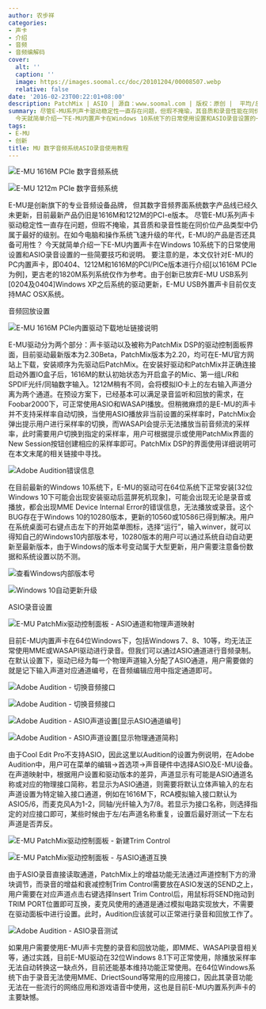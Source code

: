 ```yaml
---
author: 农步祥
categories:
- 声卡
- 介绍
- 音频
- 音频编解码
cover:
  alt: ''
  caption: ''
  image: https://images.soomal.cc/doc/20101204/00008507.webp
  relative: false
date: '2016-02-23T00:22:01+08:00'
description: PatchMix | ASIO | 源自：www.soomal.com | 版权：原创 |  平均/总评分：09.72/175
summary: 尽管E-MU系列声卡驱动稳定性一直存在问题，但瑕不掩瑜，其音质和录音性能在同价位产品类型中仍属于最好的级别。在如今电脑和操作系统飞速升级的年代，E-MU的数字音频界面是否还具备可用性？
  今天就简单介绍一下E-MU内置声卡在Windows 10系统下的日常使用设置和ASIO录音设置的一些简要技巧和说明。
tags:
- E-MU
- 创新
title: MU 数字音频系统ASIO录音使用教程
---
```


![E-MU 1616M PCIe 数字音频系统](https://images.soomal.cc/doc/20101204/00008507_01.webp)



![E-MU 1212m PCIe 数字音频系统](https://images.soomal.cc/doc/20120109/00016044_01.webp)



E-MU是创新旗下的专业音频设备品牌， 但其数字音频界面系统数字产品线已经久未更新，目前最新产品仍旧是1616M和1212M的PCI-e版本。
  尽管E-MU系列声卡驱动稳定性一直存在问题，但瑕不掩瑜，其音质和录音性能在同价位产品类型中仍属于最好的级别。在如今电脑和操作系统飞速升级的年代，E-MU的产品是否还具备可用性？ 
  今天就简单介绍一下E-MU内置声卡在Windows 10系统下的日常使用设置和ASIO录音设置的一些简要技巧和说明。 要注意的是，本文仅针对E-MU的PC内置声卡，即0404、1212M和1616M的PCI/PICe版本进行介绍[以1616M PCIe为例]，更古老的1820M系列系统仅作为参考。由于创新已放弃E-MU USB系列[0204及0404]Windows XP之后系统的驱动更新，E-MU USB外置声卡目前仅支持MAC OSX系统。



音频回放设置



![E-MU 1616M PCIe内置驱动下载地址链接说明](https://images.soomal.cc/doc/20160222/00058483.webp)



E-MU驱动分为两个部分：声卡驱动以及被称为PatchMix DSP的驱动控制面板界面，目前驱动最新版本为2.30Beta，PatchMix版本为2.20，均可在E-MU官方网站上下载，安装顺序为先驱动后PatchMix。在安装好驱动和PatchMix并正确连接启动外置IO盒子后，1616M的默认初始状态为开启盒子的Mic、第一组L/R和SPDIF光纤/同轴数字输入。1212M稍有不同，会将模拟IO卡上的左右输入声道分离为两个通道。在预设方案下，已经基本可以满足录音监听和回放的需求，在Foobar2000下，可正常使用ASIO和WASAPI播放。但稍微麻烦的是E-MU的声卡并不支持采样率自动切换，当使用ASIO播放非当前设置的采样率时，PatchMix会弹出提示用户进行采样率的切换，而WASAPI会提示无法播放当前音频流的采样率，此时需要用户切换到指定的采样率，用户可根据提示或使用PatchMix界面的New Session按钮创建相应的采样率即可。PatchMix DSP的界面使用详细说明可在本文末尾的相关链接中寻找。



![Adobe Audition错误信息](https://images.soomal.cc/doc/20160222/00058484_01.webp)



在目前最新的Windows 10系统下，E-MU的驱动可在64位系统下正常安装[32位Windows 10下可能会出现安装驱动后蓝屏死机现象]，可能会出现无论是录音或播放，都会出现MME Device Internal Error的错误信息，无法播放或录音。这个BUG存在于Windows 10的10280版本，更新的10560或10586已得到解决。用户在系统桌面可右键点击左下的开始菜单图标，选择“运行”，输入winver，就可以得知自己的Windows10内部版本号，10280版本的用户可以通过系统自动自动更新至最新版本，由于Windows的版本号变动属于大型更新，用户需要注意备份数据和系统设置以防不测。



![查看Windows内部版本号](https://images.soomal.cc/doc/20160222/00058486_01.webp)



![Windows 10自动更新升级](https://images.soomal.cc/doc/20160222/00058487_01.webp)



ASIO录音设置



![E-MU PatchMix驱动控制面板 - ASIO通道和物理声道映射](https://images.soomal.cc/doc/20160223/00058495.webp)



目前E-MU内置声卡在64位Windows下，包括Windows 7、8、10等，均无法正常使用MME或WASAPI驱动进行录音。但我们可以通过ASIO通道进行音频录制。在默认设置下，驱动已经为每一个物理声道输入分配了ASIO通道，用户需要做的就是记下输入声道对应通道编号，在音频编辑应用中指定通道即可。



![Adobe Audition - 切换音频接口](https://images.soomal.cc/doc/20160223/00058488_01.webp)



![Adobe Audition - 切换音频接口](https://images.soomal.cc/doc/20160223/00058489_01.webp)



![Adobe Audition - ASIO声道设置[显示ASIO通道编号]](https://images.soomal.cc/doc/20160223/00058490_01.webp)



![Adobe Audition - ASIO声道设置[显示物理通道简称]](https://images.soomal.cc/doc/20160223/00058491_01.webp)



由于Cool Edit Pro不支持ASIO，因此这里以Audition的设置为例说明，在Adobe Audition中，用户可在菜单的编辑->首选项->声音硬件中选择ASIO及E-MU设备。在声道映射中，根据用户设置和驱动版本的差异，声道显示有可能是ASIO通道名称或对应的物理接口简称，若显示为ASIO通道，则需要将默认立体声输入的左右声道设置为特定输入接口通道，例如在1616M下，RCA模拟输入接口默认为ASIO5/6，而麦克风A为1-2，同轴/光纤输入为7/8。若显示为接口名称，则选择指定的对应接口即可，某些时候由于左/右声道名称重复，设置后最好测试一下左右声道是否弄反。



![E-MU PatchMix驱动控制面板 - 新建Trim Control](https://images.soomal.cc/doc/20160223/00058492_01.webp)



![E-MU PatchMix驱动控制面板 - 与ASIO通道互换](https://images.soomal.cc/doc/20160223/00058493_01.webp)



由于ASIO录音直接读取通道，PatchMix上的增益功能无法通过声道控制下方的滑块调节，而录音的增益和衰减控制Trim Control需要放在ASIO发送的SEND之上，用户需要在对应声道点击右键选择Insert Trim Control后，用鼠标将SEND拖动到TRIM PORT位置即可互换，麦克风使用的通道是通过模拟电路实现放大，不需要在驱动面板中进行设置。此时，Audition应该就可以正常进行录音和回放工作了。



![Adobe Audition - ASIO录音测试](https://images.soomal.cc/doc/20160223/00058494.webp)



如果用户需要使用E-MU声卡完整的录音和回放功能，即MME、WASAPI录音相关等，通过实践，目前E-MU驱动在32位Windows 8.1下可正常使用，除播放采样率无法自动转换这一缺点外，目前还能基本维持功能正常使用。在64位Windows系统下由于录音无法使用MME、DriectSound等常用的应用接口，因此其录音功能无法在一些流行的网络应用和游戏语音中使用，这也是目前E-MU内置系列声卡的主要缺憾。